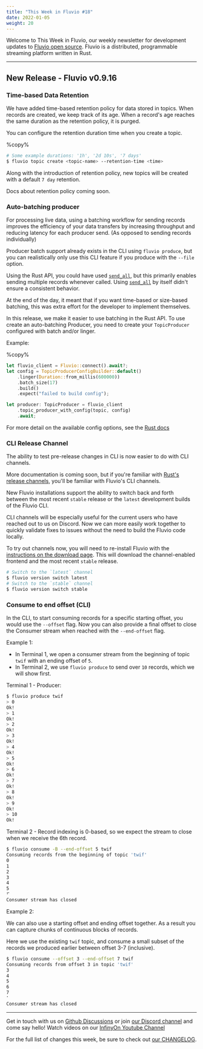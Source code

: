 ```yaml
---
title: "This Week in Fluvio #18"
date: 2022-01-05
weight: 20
---
```

Welcome to This Week in Fluvio, our weekly newsletter
for development updates to [Fluvio open source]. Fluvio is a distributed,
programmable streaming platform written in Rust.

---

## New Release - Fluvio v0.9.16

### Time-based Data Retention

We have added time-based retention policy for data stored in topics. When records are created, we keep track of its age. When a record's age reaches the same duration as the retention policy, it is purged.

You can configure the retention duration time when you create a topic.

%copy%
```bash
# Some example durations: '1h', '2d 10s', '7 days'
$ fluvio topic create <topic-name> --retention-time <time>
```

Along with the introduction of retention policy, new topics will be created with a default `7 day` retention.

Docs about retention policy coming soon.

### Auto-batching producer

For processing live data, using a batching workflow for sending records improves the efficiency of your data transfers by increasing throughput and reducing latency for each producer send. (As opposed to sending records individually)

Producer batch support already exists in the CLI using `fluvio produce`, but you can realistically only use this CLI feature if you produce with the `--file` option.

Using the Rust API, you could have used [`send_all`], but this primarily enables sending multiple records whenever called. Using [`send_all`] by itself didn't ensure a consistent behavior.

[`send_all`]: https://docs.rs/fluvio/0.12.0/fluvio/struct.TopicProducer.html#method.send_all

At the end of the day, it meant that if you want time-based or size-based batching, this was extra effort for the developer to implement themselves.

In this release, we make it easier to use batching in the Rust API. To use create an auto-batching Producer, you need to create your `TopicProducer` configured with batch and/or linger.

Example:

%copy%
```rust
let fluvio_client = Fluvio::connect().await?;
let config = TopicProducerConfigBuilder::default()
    .linger(Duration::from_millis(600000))
    .batch_size(17)
    .build()
    .expect("failed to build config");

let producer: TopicProducer = fluvio_client
    .topic_producer_with_config(topic, config)
    .await;
```

For more detail on the available config options, see the [Rust docs](https://docs.rs/fluvio/0.12.0/fluvio/struct.TopicProducerConfigBuilder.html)

### CLI Release Channel

The ability to test pre-release changes in CLI is now easier to do with CLI channels.

More documentation is coming soon, but if you're familiar with [Rust's release channels](https://rust-lang.github.io/rustup/concepts/channels.html), you'll be familiar with Fluvio's CLI channels.

New Fluvio installations support the ability to switch back and forth between the most recent `stable` release or the `latest` development builds of the Fluvio CLI.

CLI channels will be especially useful for the current users who have reached out to us on Discord. Now we can more easily work together to quickly validate fixes to issues without the need to build the Fluvio code locally.

To try out channels now, you will need to re-install Fluvio with the [instructions on the download page]. This will download the channel-enabled frontend and the most recent `stable` release.

```bash copy="fl"
# Switch to the `latest` channel
$ fluvio version switch latest
# Switch to the `stable` channel
$ fluvio version switch stable
```

### Consume to end offset (CLI)

In the CLI, to start consuming records for a specific starting offset, you would use the `--offset` flag. Now you can also provide a final offset to close the Consumer stream when reached with the `--end-offset` flag.

Example 1:

* In Terminal 1, we open a consumer stream from the beginning of topic `twif` with an ending offset of `5`.
* In Terminal 2, we use `fluvio produce` to send over `10` records, which we will show first.

Terminal 1 - Producer:
```bash
$ fluvio produce twif
> 0
Ok!
> 1
Ok!
> 2
Ok!
> 3
Ok!
> 4
Ok!
> 5
Ok!
> 6
Ok!
> 7
Ok!
> 8
Ok!
> 9
Ok!
> 10
Ok!
```

Terminal 2 - Record indexing is 0-based, so we expect the stream to close when we receive the 6th record.

```bash
$ fluvio consume -B --end-offset 5 twif
Consuming records from the beginning of topic 'twif'
0
1
2
3
4
5
⠋
Consumer stream has closed
```

Example 2:

We can also use a starting offset and ending offset together. As a result you can capture chunks of continuous blocks of records.

Here we use the existing `twif` topic, and consume a small subset of the records we produced earlier between offset 3-7 (inclusive).

```bash
$ fluvio consume --offset 3 --end-offset 7 twif
Consuming records from offset 3 in topic 'twif'
3
4
5
6
7
⠁
Consumer stream has closed
```

[instructions on the download page]: ../docs/fluvio/quickstart

---

Get in touch with us on [Github Discussions] or join [our Discord channel] and come say hello! Watch videos on our [InfinyOn Youtube Channel]

For the full list of changes this week, be sure to check out [our CHANGELOG].

[Fluvio open source]: https://github.com/infinyon/fluvio
[our CHANGELOG]: https://github.com/infinyon/fluvio/blob/master/CHANGELOG.md
[our Discord channel]: https://discordapp.com/invite/bBG2dTz
[Github Discussions]: https://github.com/infinyon/fluvio/discussions
[InfinyOn Youtube Channel]: https://www.youtube.com/@InfinyOn
